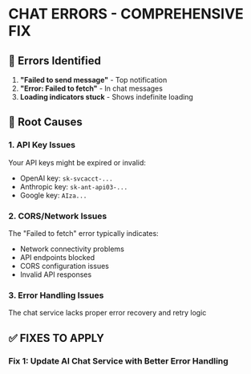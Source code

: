 # CHAT ERRORS - COMPREHENSIVE FIX

## 🔴 Errors Identified

1. **"Failed to send message"** - Top notification
2. **"Error: Failed to fetch"** - In chat messages
3. **Loading indicators stuck** - Shows indefinite loading

## 🎯 Root Causes

### 1. API Key Issues
Your API keys might be expired or invalid:
- OpenAI key: `sk-svcacct-...`
- Anthropic key: `sk-ant-api03-...`
- Google key: `AIza...`

### 2. CORS/Network Issues
The "Failed to fetch" error typically indicates:
- Network connectivity problems
- API endpoints blocked
- CORS configuration issues
- Invalid API responses

### 3. Error Handling Issues
The chat service lacks proper error recovery and retry logic

## ✅ FIXES TO APPLY

### Fix 1: Update AI Chat Service with Better Error Handling
